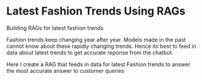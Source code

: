 # Latest Fashion Trends Using RAGs
Building RAGs for latest fashion trends

Fashion trends keep changing year after year. Models made in the past cannot know about these rapidly changing trends. Hence its best to feed in data about latest trends to get accurate reponse from the chatbot.

Here I create a RAG that feeds in data for latest Fashion trends to answer the most accurate answer to customer queries
